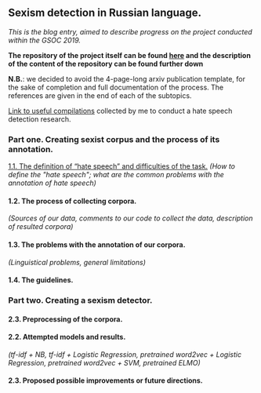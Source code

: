 ## Sexism detection in Russian language.

*This is the blog entry, aimed to describe progress on the project conducted within the GSOC 2019.*

**The repository of the project itself can be found [here](https://github.com/clips/gsoc2019_crosslang) and the description of the content of the repository can be found further down**

**N.B.**: we decided to avoid the 4-page-long arxiv publication template, for the sake of completion and full documentation of the process. The references are given in the end of each of the subtopics. 

[Link to useful compilations]() collected by me to conduct a hate speech detection research.


### Part one. Creating sexist corpus and the process of its annotation.

[1.1. The definition of “hate speech” and difficulties of the task.](hate_speech_theory.md)
*(How to define the "hate speech"; what are the common problems with the annotation of hate speech)*

#### 1.2. The process of collecting corpora.
*(Sources of our data, comments to our code to collect the data, description of resulted corpora)*

#### 1.3. The problems with the annotation of our corpora.

*(Linguistical problems, general limitations)*

#### 1.4. The guidelines.

### Part two. Creating a sexism detector.

#### 2.3. Preprocessing of the corpora.

#### 2.2. Attempted models and results.

*(tf-idf + NB, tf-idf + Logistic Regression, pretrained word2vec + Logistic Regression, pretrained word2vec + SVM, pretrained ELMO)*

#### 2.3. Proposed possible improvements or future directions.

